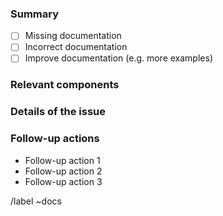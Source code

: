 <!--

Please put the short and descriptive title above.

Thank you for your interest in contributing to the lalamove-ui documentation!
Please check the documentation for the contributing guideline.

-->

### Summary

<!-- A short summary of the issue reported. -->

- [ ] Missing documentation
- [ ] Incorrect documentation
- [ ] Improve documentation (e.g. more examples)

### Relevant components

<!-- State the related components name here. -->

### Details of the issue

<!-- Details of the issues mentions above. -->

### Follow-up actions
* Follow-up action 1
* Follow-up action 2
* Follow-up action 3

<!-- Please assign this issue to code owner to follow up. -->

/label ~docs
